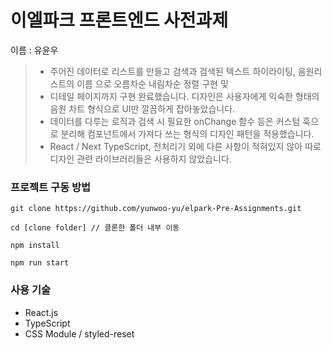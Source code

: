 # 이엘파크 프론트엔드 사전과제

이름 : 유윤우

> - 주어진 데이터로 리스트를 만들고 검색과 검색된 텍스트 하이라이팅, 음원리스트의 이름 으로 오름차순 내림차순 정렬 구현 및
> - 디테일 페이지까지 구현 완료했습니다. 디자인은 사용자에게 익숙한 형태의 음원 차트 형식으로 UI만 깔끔하게 잡아놓았습니다.
> - 데이터를 다루는 로직과 검색 시 필요한 onChange 함수 등은 커스텀 훅으로 분리해 컴포넌트에서 가져다 쓰는 형식의 디자인 패턴을 적용했습니다.
> - React / Next TypeScript, 전처리기 외에 다른 사항이 적혀있지 않아 따로 디자인 관련 라이브러리들은 사용하지 않았습니다.

### 프로젝트 구동 방법

```
git clone https://github.com/yunwoo-yu/elpark-Pre-Assignments.git

cd [clone folder] // 클론한 폴더 내부 이동

npm install

npm run start
```

### 사용 기술

- React.js
- TypeScript
- CSS Module / styled-reset
